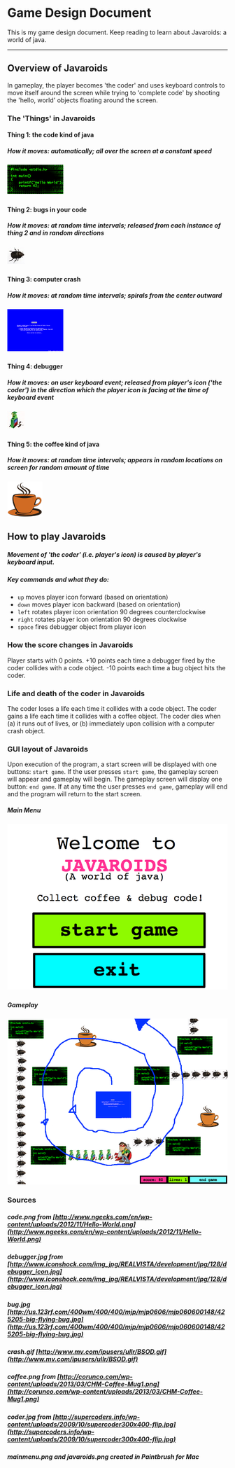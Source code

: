 # Game Design Document
This is my game design document. Keep reading to learn about Javaroids: a world of java.

----

## Overview of Javaroids
In gameplay, the player becomes 'the coder' and uses keyboard controls to move itself around the screen while trying to 'complete code' by shooting the 'hello, world' objects floating around the screen.

### The 'Things' in Javaroids

#### Thing 1: the code kind of java
##### How it moves: automatically; all over the screen at a constant speed
##### ![code](/images/code.png "http://www.ngeeks.com/en/wp-content/uploads/2012/11/Hello-World.png")

#### Thing 2: bugs in your code
##### How it moves: at random time intervals; released from each instance of thing 2 and in random directions
##### ![bug](/images/bug.jpg "http://us.123rf.com/400wm/400/400/mjp/mjp0606/mjp060600148/425205-big-flying-bug.jpg")

#### Thing 3: computer crash
##### How it moves: at random time intervals; spirals from the center outward
##### ![crash](/images/crash.gif "http://www.mv.com/ipusers/ullr/BSOD.gif")

#### Thing 4: debugger
##### How it moves: on user keyboard event; released from player's icon ('the coder') in the direction which the player icon is facing at the time of keyboard event
##### ![debugger](/images/debugger.jpg "http://www.iconshock.com/img_jpg/REALVISTA/development/jpg/128/debugger_icon.jpg")

#### Thing 5: the coffee kind of java
##### How it moves: at random time intervals; appears in random locations on screen for random amount of time
##### ![coffee](/images/coffee.png "http://corunco.com/wp-content/uploads/2013/03/CHM-Coffee-Mug1.png")

## How to play Javaroids
##### Movement of 'the coder' (i.e. player's icon) is caused by player's keyboard input.
##### Key commands and what they do:
  + `up` moves player icon forward (based on orientation)
  + `down` moves player icon backward (based on orientation)
  + `left` rotates player icon orientation 90 degrees counterclockwise
  + `right` rotates player icon orientation 90 degrees clockwise
  + `space` fires debugger object from player icon

### How the score changes in Javaroids
Player starts with 0 points. +10 points each time a debugger fired by the coder collides with a code object. -10 points each time a bug object hits the coder.

### Life and death of the coder in Javaroids
The coder loses a life each time it collides with a code object. The coder gains a life each time it collides with a coffee object. The coder dies when (a) it runs out of lives, or (b) immediately upon collision with a computer crash object.

### GUI layout of Javaroids
Upon execution of the program, a start screen will be displayed with one buttons: `start game`. If the user presses `start game`, the gameplay screen will appear and gameplay will begin. The gameplay screen will display one button: `end game`. If at any time the user presses `end game`, gameplay will end and the program will return to the start screen.
##### Main Menu
##### ![mainmenu](/images/mainmenu.png "Main Menu")
##### Gameplay
##### ![javaroids](/images/javaroids.png "Javaroids Gameplay")

### Sources
##### code.png from [http://www.ngeeks.com/en/wp-content/uploads/2012/11/Hello-World.png](http://www.ngeeks.com/en/wp-content/uploads/2012/11/Hello-World.png)
##### debugger.jpg from [http://www.iconshock.com/img_jpg/REALVISTA/development/jpg/128/debugger_icon.jpg](http://www.iconshock.com/img_jpg/REALVISTA/development/jpg/128/debugger_icon.jpg)
##### bug.jpg [http://us.123rf.com/400wm/400/400/mjp/mjp0606/mjp060600148/425205-big-flying-bug.jpg](http://us.123rf.com/400wm/400/400/mjp/mjp0606/mjp060600148/425205-big-flying-bug.jpg)
##### crash.gif [http://www.mv.com/ipusers/ullr/BSOD.gif](http://www.mv.com/ipusers/ullr/BSOD.gif)
##### coffee.png from [http://corunco.com/wp-content/uploads/2013/03/CHM-Coffee-Mug1.png](http://corunco.com/wp-content/uploads/2013/03/CHM-Coffee-Mug1.png)
##### coder.jpg from [http://supercoders.info/wp-content/uploads/2009/10/supercoder300x400-flip.jpg](http://supercoders.info/wp-content/uploads/2009/10/supercoder300x400-flip.jpg)
##### mainmenu.png and javaroids.png created in Paintbrush for Mac

